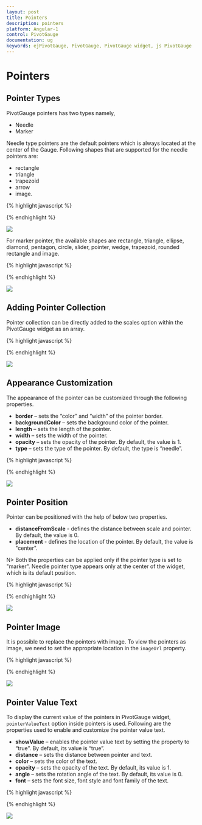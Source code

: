 ```yaml
---
layout: post
title: Pointers
description: pointers
platform: Angular-1
control: PivotGauge
documentation: ug
keywords: ejPivotGauge, PivotGauge, PivotGauge widget, js PivotGauge 
---
```


# Pointers

## Pointer Types

PivotGauge pointers has two types namely,
	
* Needle
* Marker

Needle type pointers are the default pointers which is always located at the center of the Gauge. Following shapes that are supported for the needle pointers are:

* rectangle
* triangle
* trapezoid
* arrow
* image.

{% highlight javascript %}

<div ng-controller="PivotGaugeCtrl">
    <div id="PivotGauge1" ej-pivotgauge e-scales="scales" />
</div>
<script>
    var scale= [{
        //..
        pointers: [{
            type: "needle",
            needleType: "trapezoid"
        }]
    }];
    angular.module('PivotGaugeApp', ['ejangular']).controller('PivotGaugeCtrl', function ($scope) {
        //..
        $scope.scales = scale;
    });
</script>

{% endhighlight %}

![](Pointers_images/NeedlePointer.png) 

For marker pointer, the available shapes are rectangle, triangle, ellipse, diamond, pentagon, circle, slider, pointer, wedge, trapezoid, rounded rectangle and image.

{% highlight javascript %}

<script>
    var scale= [{
        //..
        pointers: [{
            type: "marker",
            markerType: "diamond"
        }]
    }];
    angular.module('PivotGaugeApp', ['ejangular']).controller('PivotGaugeCtrl', function ($scope) {
        //..
        $scope.scales = scale;
    });
</script>

{% endhighlight %}

![](Pointers_images/MarkerPointer.png) 

## Adding Pointer Collection

Pointer collection can be directly added to the scales option within the PivotGauge widget as an array.

{% highlight javascript %}

<script>
    var scale= [{
        //..
        pointers: [{
            type: "needle",
            needleType: "triangle"
        },{
            type: "marker",
            markerType: "diamond"
        }]
    }];
    angular.module('PivotGaugeApp', ['ejangular']).controller('PivotGaugeCtrl', function ($scope) {
        //..
        $scope.scales = scale;
    });
</script>

{% endhighlight %}

![](Pointers_images/AddingPointerCollection.png)

## Appearance Customization

The appearance of the pointer can be customized through the following properties.

* **border** – sets the “color” and “width” of the pointer border.
* **backgroundColor** – sets the background color of the pointer.
* **length** – sets the length of the pointer.
* **width** – sets the width of the pointer.
* **opacity** – sets the opacity of the pointer.  By default, the value is 1.
* **type** – sets the type of the pointer.  By default, the type is “needle”.

{% highlight javascript %}

<script>
    var scale= [{
        //..
        pointers: [{
            border: {
                color: "green",
                width: 2
            },
            backgroundColor: "yellow",
            length: 120,
            width: 7,
            opacity: 0.6,
            type: "needle",
            needleType: "triangle"
        },{
            border: {
                color: "green",
                width: 2
            },
            backgroundColor: "yellow",
            length: 25,
            width: 15,
            opacity: 0.8,
            type: "marker",
            markerType: "diamond"
        }]
    }];
    angular.module('PivotGaugeApp', ['ejangular']).controller('PivotGaugeCtrl', function ($scope) {
        //..
        $scope.scales = scale;
    });
</script>

{% endhighlight %}

![](Pointers_images/AppearanceCustomization.png)
 
## Pointer Position

Pointer can be positioned with the help of below two properties.

* **distanceFromScale** -  defines the distance between scale and pointer. By default, the value is 0.
* **placement** -  defines the location of the pointer. By default, the value is "center".

N> Both the properties can be applied only if the pointer type is set to "marker". Needle pointer type appears only at the center of the widget, which is its default position.

{% highlight javascript %}

<script>
    var scale= [{
        //..
        pointers: [{
            //...
            type: "marker",
            placement: "far",
            distanceFromScale: 2
        }]
    }];
    angular.module('PivotGaugeApp', ['ejangular']).controller('PivotGaugeCtrl', function ($scope) {
        //..
        $scope.scales = scale;
    });
</script>

{% endhighlight %}

![](Pointers_images/PointerPosition.png) 
 
## Pointer Image

It is possible to replace the pointers with image. To view the pointers as image, we need to set the appropriate location in the `imageUrl` property.

{% highlight javascript %}

<script>
    var scale= [{
        //..
        pointers: [{
            //For replacing needle pointer with image
            type: "needle",
            needleType: "image",
            imageUrl: "image.png"
        },{
            //For replacing marker pointer with image
            type: "marker",
            markerType: "image",
            imageUrl: "image.png"
        }]
    }];
    angular.module('PivotGaugeApp', ['ejangular']).controller('PivotGaugeCtrl', function ($scope) {
        //..
        $scope.scales = scale;
    });
</script>

{% endhighlight %}

![](Pointers_images/PointerImage.png) 

## Pointer Value Text

To display the current value of the pointers in PivotGauge widget, `pointerValueText` option inside pointers is used.  Following are the properties used to enable and customize the pointer value text.
 
* **showValue** – enables the pointer value text by setting the property to “true”. By default, its value is “true”.
* **distance** – sets the distance between pointer and text.
* **color** – sets the color of the text.
* **opacity** – sets the opacity of the text. By default, its value is 1.
* **angle** – sets the rotation angle of the text. By default, its value is 0.
* **font** – sets the font size, font style and font family of the text.

{% highlight javascript %}

<script>
    var scale= [{
        //..
        pointers: [{
            //For needle type
            pointerValueText: {
                showValue: true,
                distance: 10,
                color: "red",
                opacity: 0.7,
                angle: 20,
                font: {
                    size: "15px",
                    fontStyle: "Normal",
                    fontFamily: "Arial"
                }
            }
        },{
            //For marker type
            pointerValueText: {
                showValue: true,
                distance: 40,
                color: "red",
                opacity: 0.7,
                angle: -40,
                font: {
                    size: "15px",
                    fontStyle: "Normal",
                    fontFamily: "Arial"
                }
            }
        }]
    }];
    angular.module('PivotGaugeApp', ['ejangular']).controller('PivotGaugeCtrl', function ($scope) {
        //..
        $scope.scales = scale;
    });
</script>

{% endhighlight %}

![](Pointers_images/PointerValueText.png)